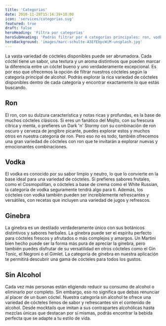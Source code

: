 ```yaml
---
title: 'Categorias'
date: 2018-11-28T15:14:39+10:00
icon: 'services/categorias.svg'
featured: true
draft: false
heroHeading: 'Filtra por categorías'
heroSubHeading: 'Podrás filtrar por 4 categorías principales: ron, vodka, ginebra y sin alcohol'
heroBackground: 'images/marc-schulte-A3EfEbpcWiM-unsplash.jpg'
---
```


La vasta variedad de cócteles disponibles puede ser abrumadora. Cada cóctel tiene un sabor, una textura y un aroma distintivos que pueden marcar la diferencia entre un cóctel bueno y uno verdaderamente excepcional. Es por eso que ofrecemos la opción de filtrar nuestros cócteles según la categoría principal de alcohol. Podrás explorar la rica variedad de cócteles disponibles dentro de cada categoría y encontrar exactamente lo que estás buscando.

## Ron

El ron, con su dulzura característica y notas ricas y profundas, es la base de muchos cócteles clásicos. Si eres un fanático del Mojito, con su frescura cítrica y menta, o prefieres un Dark 'n' Stormy con su combinación de ron oscuro y cerveza de jengibre picante, puedes explorar estos y muchos otros en nuestra categoría de ron. Pero eso no es todo, también ofrecemos una gran variedad de cócteles con ron que te invitarán a explorar nuevas y emocionantes combinaciones.

## Vodka

El vodka es conocido por su sabor limpio y neutro, lo que lo convierte en la base ideal para una variedad de cócteles. Si prefieres sabores frutales, como el Cosmopolitan, o cócteles a base de crema como el White Russian, la categoría de vodka seguramente tendrá algo para ti. Además, los cócteles con vodka también pueden ser increíblemente refrescantes y versátiles, con recetas que incluyen una variedad de jugos y refrescos.

## Ginebra

La ginebra es un destilado verdaderamente único con sus botánicos distintivos y sabores herbales. La ginebra puede ser el espíritu perfecto para cócteles frescos y afrutados o más complejos y amargos. Un Martini bien hecho puede ser la forma más pura de apreciar la ginebra, pero también puedes disfrutar de su versatilidad en otros cócteles como el Gin Tonic, el Negroni o el Gimlet. La categoría de ginebra en nuestra aplicación te permitirá descubrir una gama de cócteles para todos los gustos.

## Sin Alcohol

Cada vez más personas están eligiendo reducir su consumo de alcohol o eliminarlo por completo. Sin embargo, eso no significa que debas renunciar al placer de un buen cóctel. Nuestra categoría sin alcohol te ofrece una variedad de cócteles llenos de sabor y refrescantes sin el contenido de alcohol. Desde mocktails que imitan a sus contrapartes alcohólicas hasta mezclas únicas que destacan por sí mismas, podrás encontrar la bebida perfecta que se adapte a tu estilo de vida.

